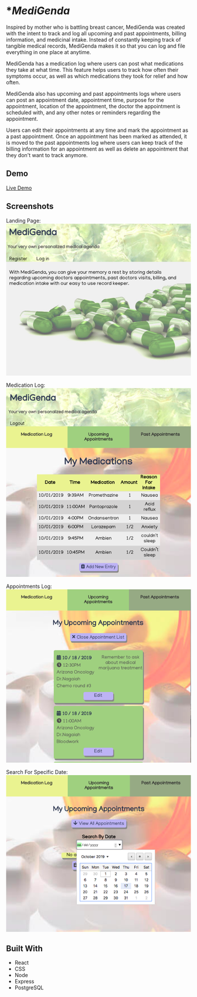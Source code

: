 # **MediGenda*

Inspired by mother who is battling breast cancer, MediGenda was created with the intent to track and log all upcoming and past appointments, billing information, and medicinal intake. Instead of constantly keeping track of tangible medical records, MediGenda makes it so that you can log and file everything in one place at anytime. 

MediGenda has a medication log where users can post what medications they take at what time. This feature helps users to track how often their symptoms occur, as well as which medications they took for relief and how often. 

MediGenda also has upcoming and past appointments logs where users can post an appointment date, appointment time, purpose for the appointment, location of the appointment, the doctor the appointment is scheduled with, and any other notes or reminders regarding the appointment.

 Users can edit their appointments at any time and mark the appointment as a past appointment. Once an appointment has been marked as attended, it is moved to the past appointments log where users can keep track of the billing information for an appointment as well as delete an appointment that they don't want to track anymore. 

## **Demo**

[Live Demo](https://medigenda-app.pratttarin.now.sh/)

## **Screenshots**

Landing Page: 
![MediGenda screenshot](/src/images/medigendaHome.jpg)

Medication Log:
![MediGenda screenshot](/src/images/medlog.jpg)

Appointments Log:
![MediGenda screenshot](/src/images/upcomingAppts.jpg)

Search For Specific Date:
![MediGenda screenshot](/src/images/searchDate.jpg)

## **Built With**
* React
* CSS
* Node
* Express
* PostgreSQL






